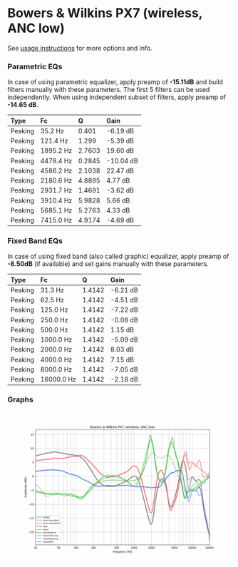 # Bowers & Wilkins PX7 (wireless, ANC low)
See [usage instructions](https://github.com/jaakkopasanen/AutoEq#usage) for more options and info.

### Parametric EQs
In case of using parametric equalizer, apply preamp of **-15.11dB** and build filters manually
with these parameters. The first 5 filters can be used independently.
When using independent subset of filters, apply preamp of **-14.65 dB**.

| Type    | Fc        |      Q | Gain      |
|:--------|:----------|:-------|:----------|
| Peaking | 35.2 Hz   | 0.401  | -6.19 dB  |
| Peaking | 121.4 Hz  | 1.299  | -5.39 dB  |
| Peaking | 1895.2 Hz | 2.7603 | 19.60 dB  |
| Peaking | 4478.4 Hz | 0.2845 | -10.04 dB |
| Peaking | 4586.2 Hz | 2.1038 | 22.47 dB  |
| Peaking | 2180.6 Hz | 4.8895 | 4.77 dB   |
| Peaking | 2931.7 Hz | 1.4691 | -3.62 dB  |
| Peaking | 3910.4 Hz | 5.9828 | 5.66 dB   |
| Peaking | 5685.1 Hz | 5.2763 | 4.33 dB   |
| Peaking | 7415.0 Hz | 4.9174 | -4.69 dB  |

### Fixed Band EQs
In case of using fixed band (also called graphic) equalizer, apply preamp of **-8.50dB**
(if available) and set gains manually with these parameters.

| Type    | Fc         |      Q | Gain     |
|:--------|:-----------|:-------|:---------|
| Peaking | 31.3 Hz    | 1.4142 | -6.21 dB |
| Peaking | 62.5 Hz    | 1.4142 | -4.51 dB |
| Peaking | 125.0 Hz   | 1.4142 | -7.22 dB |
| Peaking | 250.0 Hz   | 1.4142 | -0.08 dB |
| Peaking | 500.0 Hz   | 1.4142 | 1.15 dB  |
| Peaking | 1000.0 Hz  | 1.4142 | -5.09 dB |
| Peaking | 2000.0 Hz  | 1.4142 | 8.03 dB  |
| Peaking | 4000.0 Hz  | 1.4142 | 7.15 dB  |
| Peaking | 8000.0 Hz  | 1.4142 | -7.05 dB |
| Peaking | 16000.0 Hz | 1.4142 | -2.18 dB |

### Graphs
![](./Bowers%20&%20Wilkins%20PX7%20(wireless,%20ANC%20low).png)